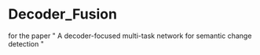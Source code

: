 # Decoder_Fusion
for the paper " A decoder-focused multi-task network for semantic change detection "
